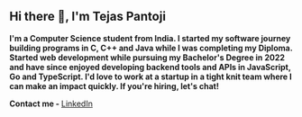  <h2>Hi there 👋, I'm Tejas Pantoji</h2>
 
<b>I'm a Computer Science student from India. I started my software journey building programs in C, C++ and Java while I was completing my Diploma. Started web development while pursuing my Bachelor's Degree in 2022 and have since enjoyed developing backend tools and APIs in JavaScript, Go and TypeScript. I'd love to work at a startup in a tight knit team where I can make an impact quickly. If you're hiring, let's chat!
</b>

 <strong>Contact me - </strong>
  [LinkedIn](https://www.linkedin.com/in/tejaspantoji/)

<!---
Justtejas/Justtejas is a ✨ special ✨ repository because its `README.md` (this file) appears on your GitHub profile.
You can click the Preview link to take a look at your changes.
--->
